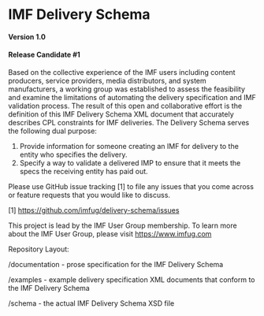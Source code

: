 # IMF Delivery Schema
#### Version 1.0
#### Release Candidate #1

Based on the collective experience of the IMF users including content producers, service providers, media distributors, and system manufacturers, a working group was established to assess the feasibility and examine the limitations of automating the delivery specification and IMF validation process. The result of this open and collaborative effort is the definition of this IMF Delivery Schema XML document that accurately describes CPL constraints for IMF deliveries. The Delivery Schema serves the following dual purpose:

1. Provide information for someone creating an IMF for delivery to the entity who specifies the delivery.
2. Specify a way to validate a delivered IMP to ensure that it meets the specs the receiving entity has paid out.

Please use GitHub issue tracking [1] to file any issues that you come across or feature requests that you would like to discuss.

[1] https://github.com/imfug/delivery-schema/issues

This project is lead by the IMF User Group membership. To learn more about the IMF User Group, please visit https://www.imfug.com

Repository Layout:

/documentation - prose specification for the IMF Delivery Schema

/examples - example delivery specification XML documents that conform to the IMF Delivery Schema

/schema - the actual IMF Delivery Schema XSD file
